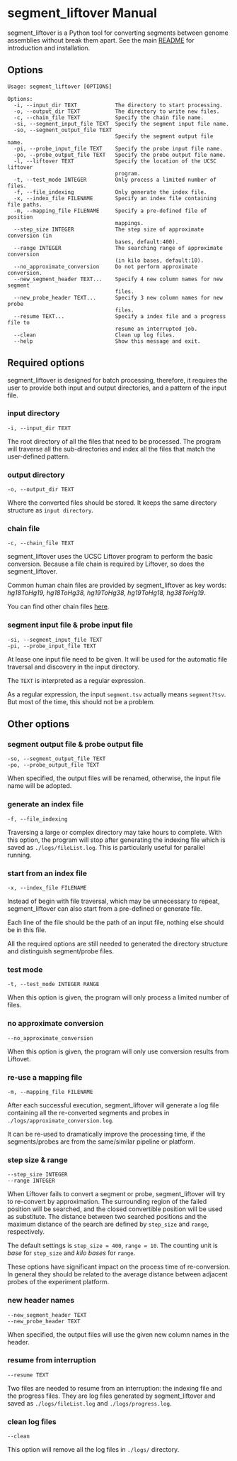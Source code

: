 # segment_liftover Manual

segment_liftover is a Python tool for converting segments between genome assemblies without break them apart. See the main [README](https://github.com/baudisgroup/segment-liftover/blob/master/README.md) for introduction and installation.

## Options
```
Usage: segment_liftover [OPTIONS]

Options:
  -i, --input_dir TEXT            The directory to start processing.
  -o, --output_dir TEXT           The directory to write new files.
  -c, --chain_file TEXT           Specify the chain file name.
  -si, --segment_input_file TEXT  Specify the segment input file name.
  -so, --segment_output_file TEXT
                                  Specify the segment output file name.
  -pi, --probe_input_file TEXT    Specify the probe input file name.
  -po, --probe_output_file TEXT   Specify the probe output file name.
  -l, --liftover TEXT             Specify the location of the UCSC liftover
                                  program.
  -t, --test_mode INTEGER         Only process a limited number of files.
  -f, --file_indexing             Only generate the index file.
  -x, --index_file FILENAME       Specify an index file containing file paths.
  -m, --mapping_file FILENAME     Specify a pre-defined file of position
                                  mappings.
  --step_size INTEGER             The step size of approximate conversion (in
                                  bases, default:400).
  --range INTEGER                 The searching range of approximate conversion
                                  (in kilo bases, default:10).
  --no_approximate_conversion     Do not perform approximate conversion.
  --new_segment_header TEXT...    Specify 4 new column names for new segment
                                  files.
  --new_probe_header TEXT...      Specify 3 new column names for new probe
                                  files.
  --resume TEXT...                Specify a index file and a progress file to
                                  resume an interrupted job.
  --clean                         Clean up log files.
  --help                          Show this message and exit.
```

## Required options
segment_liftover is designed for batch processing, therefore, it requires the user to provide both input and output directories, and a pattern of the input file.

### input directory

```
-i, --input_dir TEXT
```
The root directory of all the files that need to be processed. The program will traverse all the sub-directories and index all the files that match the user-defined pattern.

### output directory

```
-o, --output_dir TEXT 
```
Where the converted files should be stored. It keeps the same directory structure as ```input directory```. 

### chain file 
```
-c, --chain_file TEXT
```
segment_liftover uses the UCSC Liftover program to perform the basic conversion. Because a file chain is required by Liftover, so does the segment_liftover.

Common human chain files are provided by segment_liftover as key words: _hg18ToHg19, hg18ToHg38, hg19ToHg38, hg19ToHg18, hg38ToHg19_.

You can find other chain files [here](http://hgdownload.cse.ucsc.edu/downloads.html).

### segment input file & probe input file
```
-si, --segment_input_file TEXT
-pi, --probe_input_file TEXT
```
At lease one input file need to be given. It will be used for the automatic file traversal and discovery in the input directory.

The ```TEXT``` is interpreted as a regular expression. 

As a regular expression, the input ```segment.tsv``` actually means ```segment?tsv```. But most of the time, this should not be a problem.

## Other options

### segment output file & probe output file
```
-so, --segment_output_file TEXT
-po, --probe_output_file TEXT
```
When specified, the output files will be renamed, otherwise, the input file name will be adopted.

### generate an index file
```
-f, --file_indexing
```
Traversing a large or complex directory may take hours to complete. With this option, the program will stop after generating the indexing file which is saved as ```./logs/fileList.log```. This is particularly useful for parallel running.

### start from an index file
```
-x, --index_file FILENAME
```
Instead of begin with file traversal, which may be unnecessary to repeat, segment_liftover can also start from a pre-defined or generate file.

Each line of the file should be the path of an input file, nothing else should be in this file.

All the required options are still needed to generated the directory structure and distinguish segment/probe files.

### test mode
```
-t, --test_mode INTEGER RANGE
```
When this option is given, the program will only process a limited number of files. 

### no approximate conversion
```
--no_approximate_conversion
```
When this option is given, the program will only use conversion results from Liftovet. 

### re-use a mapping file
```
-m, --mapping_file FILENAME
```
After each successful execution, segment_liftover will generate a log file containing all the re-converted segments and probes in ```./logs/approximate_conversion.log```.

It can be re-used to dramatically improve the processing time, if the segments/probes are from the same/similar pipeline or platform.

### step size & range
```
--step_size INTEGER
--range INTEGER
```
When Liftover fails to convert a segment or probe, segment_liftover will try to re-convert by approximation. The surrounding region of the failed position will be searched, and the closed convertible position will be used as substitute. The distance between two searched positions and the maximum distance of the search are defined by ```step_size``` and ```range```, respectively.

The default settings is ```step_size = 400```, ```range = 10```. The counting unit is _base_ for ```step_size``` and _kilo bases_ for ```range```.

These options have significant impact on the process time of re-conversion. In general they should be related to the average distance between adjacent probes of the experiment platform.

### new header names
```
--new_segment_header TEXT
--new_probe_header TEXT
```
When specified, the output files will use the given new column names in the header.

### resume from interruption
```
--resume TEXT
```
Two files are needed to resume from an interruption: the indexing file and the progress files. They are log files generated by segment_liftover and saved as ```./logs/fileList.log``` and ```./logs/progress.log```.

### clean log files
```
--clean
```
This option will remove all the log files in ```./logs/``` directory.
